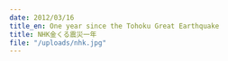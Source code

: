 ```yaml
---
date: 2012/03/16
title_en: One year since the Tohoku Great Earthquake
title: NHK金くる震災一年
file: "/uploads/nhk.jpg"
---
```

